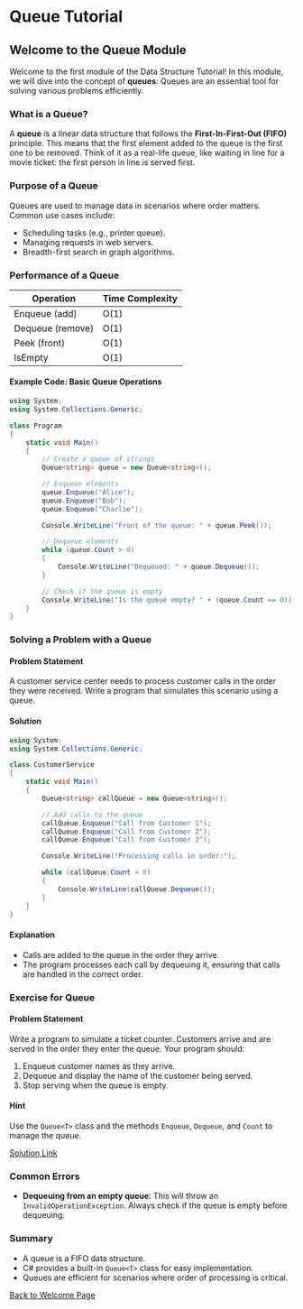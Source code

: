 # Queue Tutorial

## Welcome to the Queue Module

Welcome to the first module of the Data Structure Tutorial! In this module, we will dive into the concept of **queues**. Queues are an essential tool for solving various problems efficiently.

### What is a Queue?

A **queue** is a linear data structure that follows the **First-In-First-Out (FIFO)** principle. This means that the first element added to the queue is the first one to be removed. Think of it as a real-life queue, like waiting in line for a movie ticket: the first person in line is served first.

### Purpose of a Queue

Queues are used to manage data in scenarios where order matters. Common use cases include:

- Scheduling tasks (e.g., printer queue).
- Managing requests in web servers.
- Breadth-first search in graph algorithms.

### Performance of a Queue

| Operation      | Time Complexity |
|----------------|-----------------|
| Enqueue (add)  | O(1)            |
| Dequeue (remove) | O(1)          |
| Peek (front)   | O(1)            |
| IsEmpty        | O(1)            |

#### Example Code: Basic Queue Operations


```csharp
using System;
using System.Collections.Generic;

class Program
{
    static void Main()
    {
        // Create a queue of strings
        Queue<string> queue = new Queue<string>();

        // Enqueue elements
        queue.Enqueue("Alice");
        queue.Enqueue("Bob");
        queue.Enqueue("Charlie");

        Console.WriteLine("Front of the queue: " + queue.Peek());

        // Dequeue elements
        while (queue.Count > 0)
        {
            Console.WriteLine("Dequeued: " + queue.Dequeue());
        }

        // Check if the queue is empty
        Console.WriteLine("Is the queue empty? " + (queue.Count == 0));
    }
}
```

### Solving a Problem with a Queue

#### Problem Statement
A customer service center needs to process customer calls in the order they were received. Write a program that simulates this scenario using a queue.

#### Solution
```csharp
using System;
using System.Collections.Generic;

class CustomerService
{
    static void Main()
    {
        Queue<string> callQueue = new Queue<string>();

        // Add calls to the queue
        callQueue.Enqueue("Call from Customer 1");
        callQueue.Enqueue("Call from Customer 2");
        callQueue.Enqueue("Call from Customer 3");

        Console.WriteLine("Processing calls in order:");

        while (callQueue.Count > 0)
        {
            Console.WriteLine(callQueue.Dequeue());
        }
    }
}
```

#### Explanation
- Calls are added to the queue in the order they arrive.
- The program processes each call by dequeuing it, ensuring that calls are handled in the correct order.

### Exercise for Queue

#### Problem Statement
Write a program to simulate a ticket counter. Customers arrive and are served in the order they enter the queue. Your program should:

1. Enqueue customer names as they arrive.
2. Dequeue and display the name of the customer being served.
3. Stop serving when the queue is empty.

#### Hint
Use the `Queue<T>` class and the methods `Enqueue`, `Dequeue`, and `Count` to manage the queue.

[Solution Link](solutions/ticket_counter_solution.cs)

### Common Errors

- **Dequeuing from an empty queue**: This will throw an `InvalidOperationException`. Always check if the queue is empty before dequeuing.

### Summary
- A queue is a FIFO data structure.
- C# provides a built-in `Queue<T>` class for easy implementation.
- Queues are efficient for scenarios where order of processing is critical.

[Back to Welcome Page](welcome.md)
